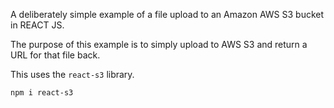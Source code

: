 A deliberately simple example of a file upload to an Amazon AWS S3 bucket in REACT JS.

The purpose of this example is to simply upload to AWS S3 and return a URL for that file back.

This uses the `react-s3` library.

```
npm i react-s3
```
